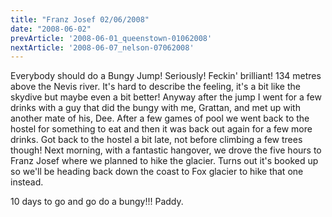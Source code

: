 ```yaml
---
title: "Franz Josef 02/06/2008"
date: "2008-06-02"
prevArticle: '2008-06-01_queenstown-01062008'
nextArticle: '2008-06-07_nelson-07062008'
---
```

Everybody should do a Bungy Jump! Seriously! Feckin' brilliant! 134 metres above the Nevis river. It's hard to describe the feeling, it's a bit like the skydive but maybe even a bit better! Anyway after the jump I went for a few drinks with a guy that did the bungy with me, Grattan, and met up with another mate of his, Dee. After a few games of pool we went back to the hostel for something to eat and then it was back out again for a few more drinks. Got back to the hostel a bit late, not before climbing a few trees though! Next morning, with a fantastic hangover, we drove the five hours to Franz Josef where we planned to hike the glacier. Turns out it's booked up so we'll be heading back down the coast to Fox glacier to hike that one instead.

10 days to go and go do a bungy!!!
Paddy.